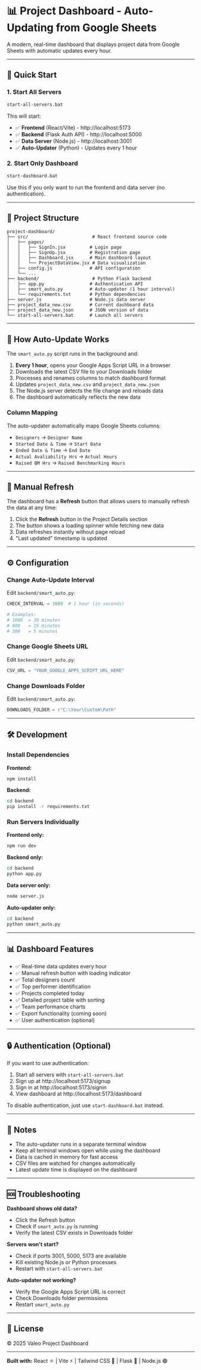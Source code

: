 # 📊 Project Dashboard - Auto-Updating from Google Sheets

A modern, real-time dashboard that displays project data from Google Sheets with automatic updates every hour.

---

## 🚀 Quick Start

### 1. Start All Servers
```bash
start-all-servers.bat
```

This will start:
- ✅ **Frontend** (React/Vite) - http://localhost:5173
- ✅ **Backend** (Flask Auth API) - http://localhost:5000
- ✅ **Data Server** (Node.js) - http://localhost:3001
- ✅ **Auto-Updater** (Python) - Updates every 1 hour

### 2. Start Only Dashboard
```bash
start-dashboard.bat
```

Use this if you only want to run the frontend and data server (no authentication).

---

## 📁 Project Structure

```
project-dashboard/
├── src/                        # React frontend source code
│   ├── pages/
│   │   ├── SignIn.jsx         # Login page
│   │   ├── SignUp.jsx         # Registration page
│   │   ├── Dashboard.jsx      # Main dashboard layout
│   │   └── ProjectDataView.jsx # Data visualization
│   ├── config.js              # API configuration
│   └── ...
├── backend/                    # Python Flask backend
│   ├── app.py                 # Authentication API
│   ├── smart_auto.py          # Auto-updater (1 hour interval)
│   └── requirements.txt       # Python dependencies
├── server.js                  # Node.js data server
├── project_data_new.csv       # Current dashboard data
├── project_data_new.json      # JSON version of data
└── start-all-servers.bat      # Launch all servers
```

---

## 🔄 How Auto-Update Works

The `smart_auto.py` script runs in the background and:

1. **Every 1 hour**, opens your Google Apps Script URL in a browser
2. Downloads the latest CSV file to your Downloads folder
3. Processes and renames columns to match dashboard format
4. Updates `project_data_new.csv` and `project_data_new.json`
5. The Node.js server detects the file change and reloads data
6. The dashboard automatically reflects the new data

### Column Mapping
The auto-updater automatically maps Google Sheets columns:
- `Designers` → `Designer Name`
- `Started Date & Time` → `Start Date`
- `Ended Date & Time` → `End Date`
- `Actual Avaliability Hrs` → `Actual Hours`
- `Raised BM Hrs` → `Raised Benchmarking Hours`

---

## 🎯 Manual Refresh

The dashboard has a **Refresh** button that allows users to manually refresh the data at any time:

1. Click the **Refresh** button in the Project Details section
2. The button shows a loading spinner while fetching new data
3. Data refreshes instantly without page reload
4. "Last updated" timestamp is updated

---

## ⚙️ Configuration

### Change Auto-Update Interval

Edit `backend/smart_auto.py`:

```python
CHECK_INTERVAL = 3600  # 1 hour (in seconds)

# Examples:
# 1800  = 30 minutes
# 900   = 15 minutes
# 300   = 5 minutes
```

### Change Google Sheets URL

Edit `backend/smart_auto.py`:

```python
CSV_URL = "YOUR_GOOGLE_APPS_SCRIPT_URL_HERE"
```

### Change Downloads Folder

Edit `backend/smart_auto.py`:

```python
DOWNLOADS_FOLDER = r"C:\Your\Custom\Path"
```

---

## 🛠️ Development

### Install Dependencies

**Frontend:**
```bash
npm install
```

**Backend:**
```bash
cd backend
pip install -r requirements.txt
```

### Run Servers Individually

**Frontend only:**
```bash
npm run dev
```

**Backend only:**
```bash
cd backend
python app.py
```

**Data server only:**
```bash
node server.js
```

**Auto-updater only:**
```bash
cd backend
python smart_auto.py
```

---

## 📊 Dashboard Features

- ✅ Real-time data updates every hour
- ✅ Manual refresh button with loading indicator
- ✅ Total designers count
- ✅ Top performer identification
- ✅ Projects completed today
- ✅ Detailed project table with sorting
- ✅ Team performance charts
- ✅ Export functionality (coming soon)
- ✅ User authentication (optional)

---

## 🔒 Authentication (Optional)

If you want to use authentication:

1. Start all servers with `start-all-servers.bat`
2. Sign up at http://localhost:5173/signup
3. Sign in at http://localhost:5173/signin
4. View dashboard at http://localhost:5173/dashboard

To disable authentication, just use `start-dashboard.bat` instead.

---

## 📝 Notes

- The auto-updater runs in a separate terminal window
- Keep all terminal windows open while using the dashboard
- Data is cached in memory for fast access
- CSV files are watched for changes automatically
- Latest update time is displayed on the dashboard

---

## 🆘 Troubleshooting

**Dashboard shows old data?**
- Click the Refresh button
- Check if `smart_auto.py` is running
- Verify the latest CSV exists in Downloads folder

**Servers won't start?**
- Check if ports 3001, 5000, 5173 are available
- Kill existing Node.js or Python processes
- Restart with `start-all-servers.bat`

**Auto-updater not working?**
- Verify the Google Apps Script URL is correct
- Check Downloads folder permissions
- Restart `smart_auto.py`

---

## 📄 License

© 2025 Valeo Project Dashboard

---

**Built with:** React ⚛️ | Vite ⚡ | Tailwind CSS 🎨 | Flask 🐍 | Node.js 🟢

